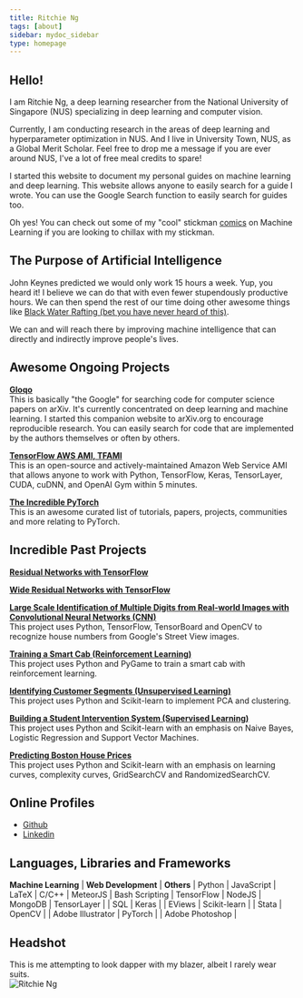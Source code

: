 ```yaml
---
title: Ritchie Ng
tags: [about]
sidebar: mydoc_sidebar
type: homepage
---
```

## Hello! 

I am Ritchie Ng, a deep learning researcher from the National University of Singapore (NUS) specializing in deep learning and computer vision. 

Currently, I am conducting research in the areas of deep learning and hyperparameter optimization in NUS. And I live in University Town, NUS, as a Global Merit Scholar. Feel free to drop me a message if you are ever around NUS, I've a lot of free meal credits to spare! 

I started this website to document my personal guides on machine learning and deep learning. This website allows anyone to easily search for a guide I wrote. You can use the Google Search function to easily search for guides too. 

Oh yes! You can check out some of my "cool" stickman [comics](http://www.ritchieng.com/tag_comic_series/) on Machine Learning if you are looking to chillax with my stickman.


## The Purpose of Artificial Intelligence
John Keynes predicted we would only work 15 hours a week. Yup, you heard it! I believe we can do that with even fewer stupendously productive hours. We can then spend the rest of our time doing other awesome things like [Black Water Rafting (bet you have never heard of this)](http://www.waitomo.com/black-water-rafting/Pages/default.aspx).

We can and will reach there by improving machine intelligence that can directly and indirectly improve people's lives.

## Awesome Ongoing Projects
**[Gloqo](https://www.gloqo.com)**
<br /> This is basically "the Google" for searching code for computer science papers on arXiv. It's currently concentrated on deep learning and machine learning. I started this companion website to arXiv.org to encourage reproducible research. You can easily search for code that are implemented by the authors themselves or often by others.

**[TensorFlow AWS AMI, TFAMI](https://github.com/ritchieng/tensorflow-aws-ami)**
<br /> This is an open-source and actively-maintained Amazon Web Service AMI that allows anyone to work with Python, TensorFlow, Keras, TensorLayer, CUDA, cuDNN, and OpenAI Gym within 5 minutes.

**[The Incredible PyTorch](https://github.com/ritchieng/the-incredible-pytorch)**
<br /> This is an awesome curated list of tutorials, papers, projects, communities and more relating to PyTorch.

## Incredible Past Projects

**[Residual Networks with TensorFlow](https://github.com/ritchieng/resnet-tensorflow)**

**[Wide Residual Networks with TensorFlow](https://github.com/ritchieng/wideresnet-tensorlayer)**

**[Large Scale Identification of Multiple Digits from Real-world Images with Convolutional Neural Networks (CNN)](https://github.com/ritchieng/NumNum)**
<br />This project uses Python, TensorFlow, TensorBoard and OpenCV to recognize house numbers from Google's Street View images.

**[Training a Smart Cab (Reinforcement Learning)](http://www.ritchieng.com/machine-learning-proj-smart-cab/)**
<br />This project uses Python and PyGame to train a smart cab with reinforcement learning.

**[Identifying Customer Segments (Unsupervised Learning)](http://www.ritchieng.com/machine-learning-project-customer-segments/)**
<br />This project uses Python and Scikit-learn to implement PCA and clustering.

**[Building a Student Intervention System (Supervised Learning)](http://www.ritchieng.com/machine-learning-project-student-intervention/)**
<br />This project uses Python and Scikit-learn with an emphasis on Naive Bayes, Logistic Regression and Support Vector Machines.

**[Predicting Boston House Prices](http://www.ritchieng.com/machine-learning-project-boston-home-prices/)** 
<br />This project uses Python and Scikit-learn with an emphasis on learning curves, complexity curves, GridSearchCV and RandomizedSearchCV.

## Online Profiles
- [Github](https://github.com/ritchieng)
- [Linkedin](https://www.linkedin.com/in/ritchieng)

## Languages, Libraries and Frameworks

**Machine Learning**   | **Web Development** | **Others**     |
Python                 | JavaScript          | LaTeX          |
C/C++                  | MeteorJS            | Bash Scripting |
TensorFlow             | NodeJS              | MongoDB        |
TensorLayer            |                     | SQL            | 
Keras                  |                     | EViews            |
Scikit-learn           |                     | Stata             |
OpenCV                 |                     | Adobe Illustrator | 
PyTorch                |                     | Adobe Photoshop   | 
 
## Headshot
This is me attempting to look dapper with my blazer, albeit I rarely wear suits.
<br />
![Ritchie Ng](http://res.cloudinary.com/ritchieng/image/upload/v1468818829/ritchieng.com/ritchieng_web_gt0o50.png)
